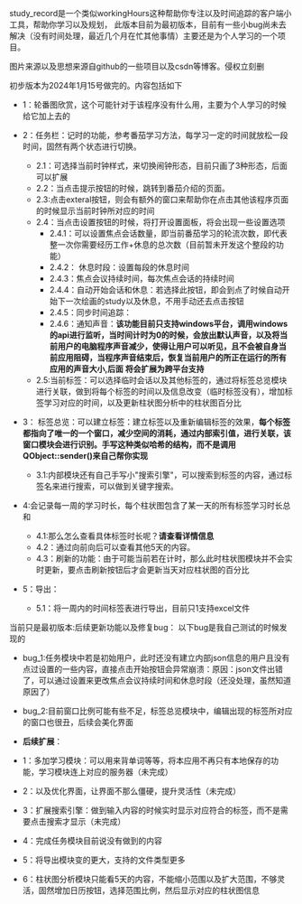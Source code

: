 study_record是一个类似workingHours这种帮助你专注以及时间追踪的客户端小工具，帮助你学习以及规划，
此版本目前为最初版本，目前有一些小bug尚未去解决（没有时间处理，最近几个月在忙其他事情）主要还是为个人学习的一个项目。

图片来源以及思想来源自github的一些项目以及csdn等博客。侵权立刻删

初步版本为2024年1月15号做完的。内容包括如下

* 1：轮番图欣赏，这个可能针对于该程序没有什么用，主要为个人学习的时候给它加上去的

* 2：任务栏：记时的功能，参考番茄学习方法，每学习一定的时间就放松一段时间，固然有两个状态进行切换。
  * 2.1：可选择当前时钟样式，来切换闹钟形态，目前只画了3种形态，后面可以扩展
  * 2.2：当点击提示按钮的时候，跳转到番茄介绍的页面。
  * 2.3:点击exteral按钮，则会有额外的窗口来帮助你在点击其他该程序页面的时候显示当前时钟所对应的时间
  * 2.4：当点击设置按钮的时候，将打开设置面板，将会出现一些设置选项
    * 2.4.1：可以设置焦点会话数量，即当前番茄学习的轮流次数，即代表整一次你需要经历工作+休息的总次数（目前暂未开发这个整段的功能）
    * 2.4.2： 休息时段：设置每段的休息时间
    * 2.4.3：焦点会议持续时间，每次焦点会话的持续时间
    * 2.4.4：自动开始会话和休息：若选择此按钮，即会到点了时候自动开始下一次绘画的study以及休息，不用手动还去点击按钮
    * 2.4.5：同步时间追踪：
    * 2.4.6：通知声音：__该功能目前只支持windows平台，调用windows的api进行监听，当时间计时为0的时候，会放出默认声音，以及将当前用户的电脑程序声音减少，使得让用户可以听见，且不会被自身当前应用阻碍，当程序声音结束后，恢复当前用户的所正在运行的所有应用的声音大小,后面
      将会扩展为跨平台支持__
  * 2.5:当前标签：可以选择临时会话以及其他标签的，通过将标签总览模块进行关联，做到将每个标签的时间以及信息改变（临时标签没有），增加标签学习对应的时间，以及更新柱状图分析中的柱状图百分比
* 3： 标签总览：可以建立标签：建立标签以及重新编辑标签的效果，**每个标签都指向了唯一的一个窗口，减少空间的消耗，通过内部索引值，进行关联，该窗口模块会进行识别。手写这种类似哈希的结构，而不是调用QObject::sender()来自己帮你实现**
    * 3.1:内部模块还有自己手写小"搜索引擎"，可以搜索到标签的内容，通过标签名来进行搜索，可以做到关键字搜索。
* 4:会记录每一周的学习时长，每个柱状图包含了某一天的所有标签学习时长总和
  * 4.1:那么怎么查看具体标签时长呢？**请查看详情信息**
  * 4.2：通过向前向后可以查看其他5天的内容。
  * 4.3：刷新的功能：由于可能当前若在计时，那么此时柱状图模块并不会实时更新，要点击刷新按钮后才会更新当天对应柱状图的百分比   
* 5：导出：
  * 5.1：将一周内的时间标签表进行导出，目前只1支持excel文件

当前只是最初版本:后续更新功能以及修复bug：
以下bug是我自己测试的时候发现的
* bug_1:任务模块中若是初始用户，此时还没有建立内部json信息的用户且没有点过设置的一些内容，直接点击开始按钮会异常崩溃：原因：json文件出错了，可以通过设置来更改焦点会议持续时间和休息时段（还没处理，虽然知道原因了）
* bug_2:目前窗口比例可能有些不足，标签总览模块中，编辑出现的标签所对应的窗口也很丑，后续会美化界面

* **后续扩展**：
* 1：多加学习模块：可以用来背单词等等，将本应用不再只有本地保存的功能，学习模块连上对应的服务器（未完成）
* 2：以及优化界面，让界面不那么僵硬，提升灵活性（未完成）
* 3：扩展搜索引擎：做到输入内容的时候实时显示对应符合的标签，而不是需要点击搜索才显示（未完成）
* 4：完成任务模块目前说没有做到的内容
* 5：将导出模块变的更大，支持的文件类型更多
* 6：柱状图分析模块只能看5天的内容，不能缩小范围以及扩大范围，不够灵活，固然增加日历按钮，选择范围比例，然后显示对应的柱状图信息







